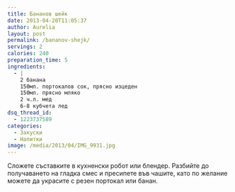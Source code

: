 ```yaml
---
title: Бананов шейк
date: 2013-04-20T11:05:37
author: Aurelia
layout: post
permalink: /bananov-shejk/
servings: 2
calories: 240
preparation_time: 5
ingredients:
  - |
    2 банана
    150мл. портокалов сок, прясно изцеден
    150мл. прясно мляко
    2 ч.л. мед
    6-8 кубчета лед
dsq_thread_id:
  - 1223737589
categories:
  - Закуски
  - Напитки
image: /media/2013/04/IMG_9931.jpg
---
```

Сложете съставките в кухненски робот или блендер. Разбийте до получаването на гладка смес и пресипете във чашите, като по желание можете да украсите с резен портокал или банан.
